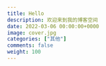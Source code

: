 ```yaml
---
title: Hello
description: 欢迎来到我的博客空间
date: 2022-03-06 00:00:00+0000
image: cover.jpg
categories: ["其他"]
comments: false
weight: 100
---
```



